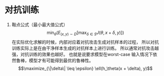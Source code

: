 # 对抗训练
  1. 鞍点公式（最小最大值公式）
  $$
  \min_{\theta} (E_{(x,y)\sim D} [\max_{\delta \in S} J(\theta,x+\delta,y)])
  $$
  在实际优化求解的时候，内部对应着对抗攻击生成对抗样本的过程，
  所以对抗训练实际上是在由干净样本生成的对抗样本上进行训练。
  所以通常对抗攻击越强，对抗训练的效果也越好。
  也就是说要求模型在worst-case 输入情况下依然鲁棒，模型才有可能得到最优的鲁棒性。
  $$\maximize_{\|\delta\| \leq \epsilon} \ell(h_\theta(x + \delta), y)$$
  
  

